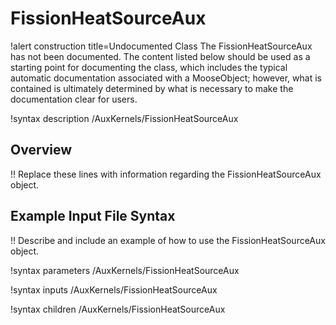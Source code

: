 # FissionHeatSourceAux

!alert construction title=Undocumented Class
The FissionHeatSourceAux has not been documented. The content listed below should be used as a starting point for
documenting the class, which includes the typical automatic documentation associated with a
MooseObject; however, what is contained is ultimately determined by what is necessary to make the
documentation clear for users.

!syntax description /AuxKernels/FissionHeatSourceAux

## Overview

!! Replace these lines with information regarding the FissionHeatSourceAux object.

## Example Input File Syntax

!! Describe and include an example of how to use the FissionHeatSourceAux object.

!syntax parameters /AuxKernels/FissionHeatSourceAux

!syntax inputs /AuxKernels/FissionHeatSourceAux

!syntax children /AuxKernels/FissionHeatSourceAux
